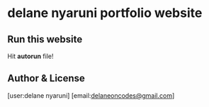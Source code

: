# delane nyaruni portfolio website

## Run this website

Hit **autorun** file!

## Author & License

[user:delane nyaruni]
[email:delaneoncodes@gmail.com]